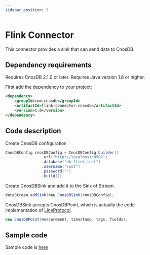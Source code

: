 ```yaml
---
sidebar_position: 3
---
```


# Flink Connector

This connector provides a sink that can send data to CnosDB.

## Dependency requirements

Requires CnosDB 2.1.0 or later.
Requires Java version 1.8 or higher.

First add the dependency to your project:

```xml
<dependency>
    <groupId>com.cnosdb</groupId>
    <artifactId>flink-connector-cnosdb</artifactId>
    <version>1.0</version>
</dependency>
```

## Code description

Create CnosDB configuration

```java
CnosDBConfig cnosDBConfig = CnosDBConfig.builder()
                .url("http://localhost:8902")
                .database("db_flink_test")
                .username("root")
                .password("")
                .build();
```

Create CnosDBSink and add it to the Sink of Stream.

```java
dataStream.addSink(new CnosDBSink(cnosDBConfig);
```

CnosDBSink accepts CnosDBPoint, which is actually the code implementation of [LineProtocol](https://docs.influxdata.com/influxdb/v1.8/write_protocols/line_protocol_tutorial/).

```java
new CnosDBPoint(measurement, timestamp, tags, fields);
```

## Sample code

Sample code is [here](https://github.com/cnosdb/flink-connector-cnosdb/blob/main/src/examples/src/main/java/org/apache/flink/streaming/examples/cnosdb/CnosDBSinkExample.java)

